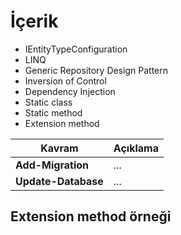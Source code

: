 # İçerik

- IEntityTypeConfiguration
- LINQ 
- Generic Repository Design Pattern
- Inversion of Control
- Dependency Injection
- Static class
- Static method
- Extension method


| Kavram              | Açıklama |
| ------------------- | -------- |
| **Add-Migration**   | ...      |
| **Update-Database** | ...      |

## Extension method örneği 

```csharp

```
